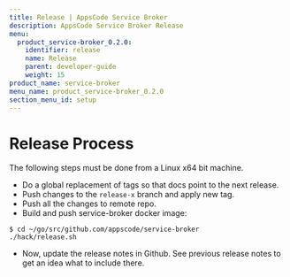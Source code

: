 ```yaml
---
title: Release | AppsCode Service Broker
description: AppsCode Service Broker Release
menu:
  product_service-broker_0.2.0:
    identifier: release
    name: Release
    parent: developer-guide
    weight: 15
product_name: service-broker
menu_name: product_service-broker_0.2.0
section_menu_id: setup
---
```


# Release Process

The following steps must be done from a Linux x64 bit machine.

- Do a global replacement of tags so that docs point to the next release.
- Push changes to the `release-x` branch and apply new tag.
- Push all the changes to remote repo.
- Build and push service-broker docker image:

```console
$ cd ~/go/src/github.com/appscode/service-broker
./hack/release.sh
```

- Now, update the release notes in Github. See previous release notes to get an idea what to include there.
